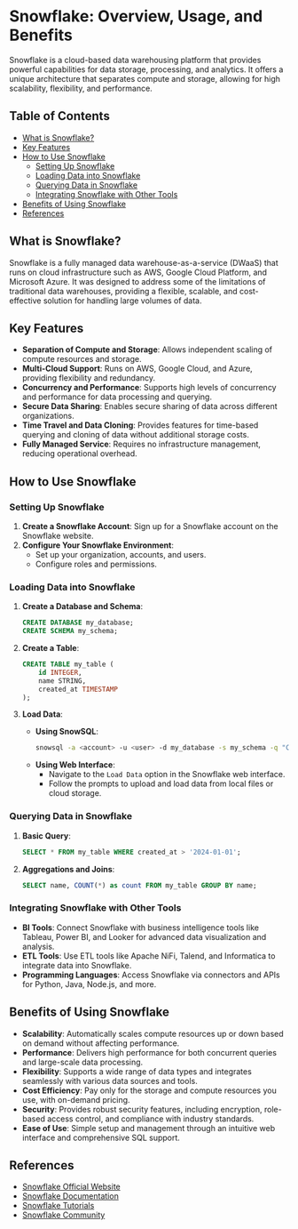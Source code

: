 # Snowflake: Overview, Usage, and Benefits

Snowflake is a cloud-based data warehousing platform that provides powerful capabilities for data storage, processing, and analytics. It offers a unique architecture that separates compute and storage, allowing for high scalability, flexibility, and performance.

## Table of Contents

- [What is Snowflake?](#what-is-snowflake)
- [Key Features](#key-features)
- [How to Use Snowflake](#how-to-use-snowflake)
  - [Setting Up Snowflake](#setting-up-snowflake)
  - [Loading Data into Snowflake](#loading-data-into-snowflake)
  - [Querying Data in Snowflake](#querying-data-in-snowflake)
  - [Integrating Snowflake with Other Tools](#integrating-snowflake-with-other-tools)
- [Benefits of Using Snowflake](#benefits-of-using-snowflake)
- [References](#references)

## What is Snowflake?

Snowflake is a fully managed data warehouse-as-a-service (DWaaS) that runs on cloud infrastructure such as AWS, Google Cloud Platform, and Microsoft Azure. It was designed to address some of the limitations of traditional data warehouses, providing a flexible, scalable, and cost-effective solution for handling large volumes of data.

## Key Features

- **Separation of Compute and Storage**: Allows independent scaling of compute resources and storage.
- **Multi-Cloud Support**: Runs on AWS, Google Cloud, and Azure, providing flexibility and redundancy.
- **Concurrency and Performance**: Supports high levels of concurrency and performance for data processing and querying.
- **Secure Data Sharing**: Enables secure sharing of data across different organizations.
- **Time Travel and Data Cloning**: Provides features for time-based querying and cloning of data without additional storage costs.
- **Fully Managed Service**: Requires no infrastructure management, reducing operational overhead.

## How to Use Snowflake

### Setting Up Snowflake

1. **Create a Snowflake Account**: Sign up for a Snowflake account on the Snowflake website.
2. **Configure Your Snowflake Environment**:
   - Set up your organization, accounts, and users.
   - Configure roles and permissions.

### Loading Data into Snowflake

1. **Create a Database and Schema**:
   ```sql
   CREATE DATABASE my_database;
   CREATE SCHEMA my_schema;
   ```

2. **Create a Table**:
   ```sql
   CREATE TABLE my_table (
       id INTEGER,
       name STRING,
       created_at TIMESTAMP
   );
   ```

3. **Load Data**:
   - **Using SnowSQL**:
     ```sh
     snowsql -a <account> -u <user> -d my_database -s my_schema -q "COPY INTO my_table FROM @my_stage/my_file.csv FILE_FORMAT = (TYPE = 'CSV');"
     ```
   - **Using Web Interface**:
     - Navigate to the `Load Data` option in the Snowflake web interface.
     - Follow the prompts to upload and load data from local files or cloud storage.

### Querying Data in Snowflake

1. **Basic Query**:
   ```sql
   SELECT * FROM my_table WHERE created_at > '2024-01-01';
   ```

2. **Aggregations and Joins**:
   ```sql
   SELECT name, COUNT(*) as count FROM my_table GROUP BY name;
   ```

### Integrating Snowflake with Other Tools

- **BI Tools**: Connect Snowflake with business intelligence tools like Tableau, Power BI, and Looker for advanced data visualization and analysis.
- **ETL Tools**: Use ETL tools like Apache NiFi, Talend, and Informatica to integrate data into Snowflake.
- **Programming Languages**: Access Snowflake via connectors and APIs for Python, Java, Node.js, and more.

## Benefits of Using Snowflake

- **Scalability**: Automatically scales compute resources up or down based on demand without affecting performance.
- **Performance**: Delivers high performance for both concurrent queries and large-scale data processing.
- **Flexibility**: Supports a wide range of data types and integrates seamlessly with various data sources and tools.
- **Cost Efficiency**: Pay only for the storage and compute resources you use, with on-demand pricing.
- **Security**: Provides robust security features, including encryption, role-based access control, and compliance with industry standards.
- **Ease of Use**: Simple setup and management through an intuitive web interface and comprehensive SQL support.

## References

- [Snowflake Official Website](https://www.snowflake.com/)
- [Snowflake Documentation](https://docs.snowflake.com/)
- [Snowflake Tutorials](https://docs.snowflake.com/en/user-guide/getting-started.html)
- [Snowflake Community](https://community.snowflake.com/)

